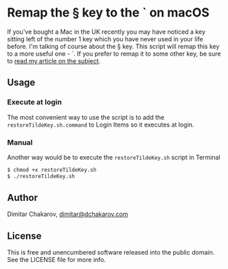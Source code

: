 # Remap the § key to the ` on macOS

If you've bought a Mac in the UK recently you may have noticed a key sitting left of the number 1 key which you have never used in your life before. I'm talking of course about the § key. This script will remap this key to a more useful one - `. If you prefer to remap it to some other key, be sure to [read my article on the subject](https://dchakarov.com/blog/macbook-remap-keys/).

## Usage

### Execute at login

The most convenient way to use the script is to add the `restoreTildeKey.sh.command` to Login Items so it executes at login.

### Manual

Another way would be to execute the `restoreTildeKey.sh` script in Terminal

``` bash
$ chmod +x restoreTildeKey.sh
$ ./restoreTildeKey.sh
```


## Author

Dimitar Chakarov, dimitar@dchakarov.com


## License

This is free and unencumbered software released into the public domain. See the LICENSE file for more info.
